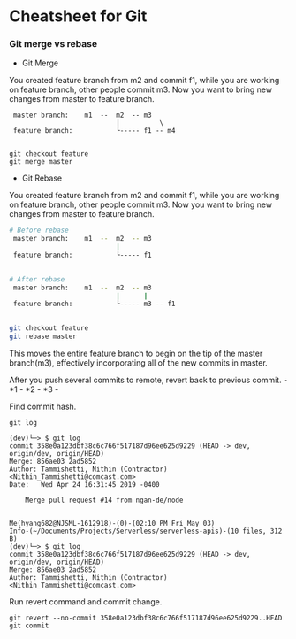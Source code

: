 # Cheatsheet for Git


### Git merge vs rebase

- Git Merge

You created feature branch from m2 and commit f1, while you are working on feature branch, other people commit m3.
Now you want to bring new changes from master to feature branch.
```
 master branch:    m1  --  m2  -- m3   
                           |          \  
 feature branch:           └----- f1 -- m4


git checkout feature
git merge master
```

- Git Rebase

You created feature branch from m2 and commit f1, while you are working on feature branch, other people commit m3.
Now you want to bring new changes from master to feature branch.
```bash
# Before rebase
 master branch:    m1  --  m2  -- m3   
                           |           
 feature branch:           └----- f1 

 
# After rebase
 master branch:    m1  --  m2  -- m3   
                           |      | 
 feature branch:           └----- m3 -- f1 
 

git checkout feature
git rebase master
```

This moves the entire feature branch to begin on the tip of the master branch(m3), effectively incorporating all of the new commits in master.


After you push several commits to remote, revert back to previous commit.    - *1 - *2 - *3 -  

Find commit hash.
```
git log

(dev)└─> $ git log
commit 358e0a123dbf38c6c766f517187d96ee625d9229 (HEAD -> dev, origin/dev, origin/HEAD)
Merge: 856ae03 2ad5852
Author: Tammishetti, Nithin (Contractor) <Nithin_Tammishetti@comcast.com>
Date:   Wed Apr 24 16:31:45 2019 -0400

    Merge pull request #14 from ngan-de/node
    

Me(hyang682@NJSML-1612918)-(0)-(02:10 PM Fri May 03)
Info-(~/Documents/Projects/Serverless/serverless-apis)-(10 files, 312 B)
(dev)└─> $ git log
commit 358e0a123dbf38c6c766f517187d96ee625d9229 (HEAD -> dev, origin/dev, origin/HEAD)
Merge: 856ae03 2ad5852
Author: Tammishetti, Nithin (Contractor) <Nithin_Tammishetti@comcast.com>
```

Run revert command and commit change. 
```
git revert --no-commit 358e0a123dbf38c6c766f517187d96ee625d9229..HEAD
git commit
```
